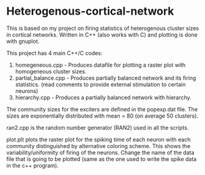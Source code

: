 # Heterogenous-cortical-network
This is based on my project on firing statistics of heterogenous cluster sizes in cortical networks.
Written in C++ (also works with C) and plotting is done with gnuplot.

This project has 4 main C++/C codes:
1. homegeneous.cpp - Produces datafile for plotting a raster plot with homogeneous cluster sizes.
2. partial_balance.cpp - Produces partially balanced network and its firing statistics. (read comments to provide external stimulation to certain neurons)
3. hierarchy.cpp - Produces a partially balanced network with hierarchy.

The community sizes for the exciters are defined in the popexp.dat file. The sizes are exponentially distributed with mean = 80 (on average 50 clusters).

ran2.cpp is the random number generator (RAN2) used in all the scripts.

plot.plt plots the raster plot for the spiking time of each neuron with each community distinguished by alternative coloring scheme. This shows the variability/uniformity of firing of the neurons. Change the name of the data file that is going to be plotted (same as the one used to write the spike data in the c++ program). 
